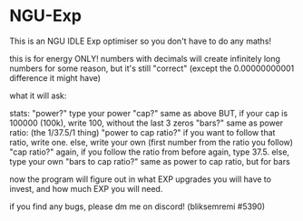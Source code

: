 # NGU-Exp
This is an NGU IDLE Exp optimiser so you don't have to do any maths! 

this is for energy ONLY! 
numbers with decimals will create infinitely long numbers for some reason, but it's still "correct" (except the 0.00000000001 difference it might have) 

what it will ask: 

stats: 
"power?" type your power 
"cap?" same as above BUT, if your cap is 100000 (100k), write 100, without the last 3 zeros 
"bars?" same as power 
ratio: (the 1/37.5/1 thing) 
"power to cap ratio?" if you want to follow that ratio, write one. else, write your own (first number from the ratio you follow) 
"cap ratio?" again, if you follow the ratio from before again, type 37.5. else, type your own 
"bars to cap ratio?" same as power to cap ratio, but for bars 

now the program will figure out in what EXP upgrades you will have to invest, and how much EXP you will need. 

if you find any bugs, please dm me on discord! (bliksemremi #5390) 
